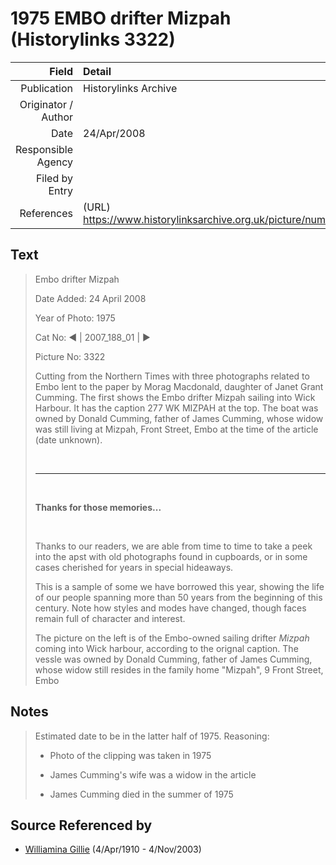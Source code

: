 ﻿---
layout: page
permalink: /sources/s32473964
---

# 1975 EMBO drifter Mizpah (Historylinks 3322)

Field | Detail
---:|:---
Publication | Historylinks Archive
Originator / Author | 
Date | 24/Apr/2008
Responsible Agency | 
Filed by Entry | 
References | (URL) https://www.historylinksarchive.org.uk/picture/number3322

## Text

> Embo drifter Mizpah
>
> Date Added: 24 April 2008
>
> Year of Photo: 1975
>
> Cat No: ◀ | 2007_188_01 | ▶
>
> Picture No: 3322
>
> Cutting from the Northern Times with three photographs related to Embo lent to the paper by Morag Macdonald, daughter of Janet Grant Cumming. The first shows the Embo drifter Mizpah sailing into Wick Harbour. It has the caption 277 WK MIZPAH at the top. The boat was owned by Donald Cumming, father of James Cumming, whose widow was still living at Mizpah, Front Street, Embo at the time of the article (date unknown).
>
> <br/>
>
> ---
>
> <br/>
>
> **Thanks for those memories...**
>
> <br/>
>
> Thanks to our readers, we are able from time to time to take a peek into the apst with old photographs found in cupboards, or in some cases cherished for years in special hideaways.
>
> This is a sample of some we have borrowed this year, showing the life of our people spanning more than 50 years from the beginning of this century. Note how styles and modes have changed, though faces remain full of character and interest.
>
> The picture on the left is of the Embo-owned sailing drifter _Mizpah_ coming into Wick harbour, according to the orignal caption. The vessle was owned by Donald Cumming, father of James Cumming, whose widow still resides in the family home "Mizpah", 9 Front Street, Embo
>

## Notes

> Estimated date to be in the latter half of 1975. Reasoning:
>
> - Photo of the clipping was taken in 1975
>
> - James Cumming's wife was a widow in the article
>
> - James Cumming died in the summer of 1975
>


## Source Referenced by

* [Williamina Gillie](../people/@23770336@-williamina-gillie-b1910-4-4-d2003-11-4.md) (4/Apr/1910 - 4/Nov/2003)
